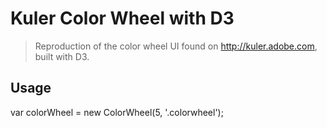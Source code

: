 # Kuler Color Wheel with D3

> Reproduction of the color wheel UI found on http://kuler.adobe.com, built with D3.

## Usage

  var colorWheel = new ColorWheel(5, '.colorwheel');

